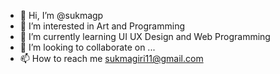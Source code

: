 - 👋 Hi, I’m @sukmagp
- 👀 I’m interested in Art and Programming
- 🌱 I’m currently learning UI UX Design and Web Programming
- 💞️ I’m looking to collaborate on ...
- 📫 How to reach me sukmagiri11@gmail.com

<!---
sukmagp/sukmagp is a ✨ special ✨ repository because its `README.md` (this file) appears on your GitHub profile.
You can click the Preview link to take a look at your changes.
--->
